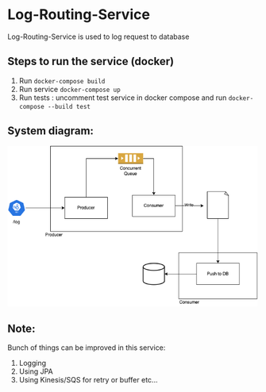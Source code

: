 # Log-Routing-Service

Log-Routing-Service is used to log request to database



## Steps to run the service (docker)
1. Run ```docker-compose build```
2. Run service ```docker-compose up```
3. Run tests : uncomment test service in docker compose and run  ```docker-compose --build test```

## System diagram:
![Alt text](doc/log-routing-service.png?raw=true "Log-Routing-Service")


## Note:
Bunch of things can be improved in this service:
1. Logging
2. Using JPA
3. Using Kinesis/SQS for retry or buffer
etc...